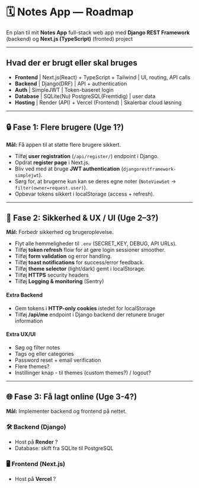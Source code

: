 # 🗓️ Notes App — Roadmap

En plan til mit **Notes App** full-stack web app med **Django REST Framework** (backend) og **Next.js (TypeScript)** (fronted) project

---

## Hvad der er brugt eller skal bruges
- **Frontend** | Next.js(React) + TypeScript + Tailwind | UI, routing, API calls
- **Backend**  | Django(DRF)                            | API + authentication
- **Auth**     | SimpleJWT                              | Token-baseret login
- **Database** | SQLite(Nu) PostgreSQL(Fremtidig)       | user data
- **Hosting**  | Render (API) + Vercel (Frontend)       | Skalerbar cloud løsning

---

## 🔒 Fase 1: Flere brugere (Uge 1?)

**Mål:** Få appen til at støtte flere brugere sikkert.

- Tilføj **user registration** (`/api/register/`) endpoint i Django.
- Opdrat **register page** i Next.js.
- Bliv ved med at bruge **JWT authentication** (`djangorestframework-simplejwt`).
- Sørg for, at brugerne kun kan se deres egne noter (`NoteViewSet` → `filter(owner=request.user)`).
- Opbevar tokens sikkert i localStorage (access + refresh).

---

## 🧰 Fase 2: Sikkerhed & UX / UI (Uge 2–3?)

**Mål:** Forbedr sikkerhed og brugeroplevelse.

- Flyt alle hemmeligheder til `.env` (SECRET_KEY, DEBUG, API URLs).
- Tilføj **token refresh** flow for at gøre login sessioner smoother.
- Tilføj **form validation** og error handling.
- Tilføj **toast notifications** for success/error feedback.
- Tilføj **theme selector** (light/dark) gemt i localStorage.
- Tilføj **HTTPS** security headers
- Tilføj **Logging & monitoring** (Sentry)

#### Extra Backend
- Gem tokens i **HTTP-only cookies** istedet for localStorage
- Tilføj **/api/me** endpoint i Django backend der retunere bruger information

#### Extra UX/UI
- Søg og filter notes
- Tags og eller categories
- Password reset + email verification
- Flere themes?
- Instillinger knap - til themes (custom themes?) / logout?

---

## 🌐 Fase 3: Få lagt online (Uge 3-4?)

**Mål:** Implementer backend og frontend på nettet.

### 🛠 Backend (Django)
- Host på **Render** ?
- Database: skift fra SQLite til PostgreSQL

### 🖥️ Frontend (Next.js)
- Host på **Vercel** ?


